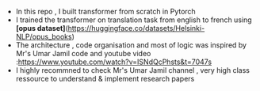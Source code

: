 - In this repo , I built transformer from scratch in Pytorch
- I trained the transformer on translation task from english to french using **[opus dataset]**(https://huggingface.co/datasets/Helsinki-NLP/opus_books)
- The architecture , code organisation and most of logic was inspired by Mr's Umar Jamil code and youtube video :https://www.youtube.com/watch?v=ISNdQcPhsts&t=7047s
- I highly recommned to check Mr's Umar Jamil channel , very high class ressource to understand & implement research papers
